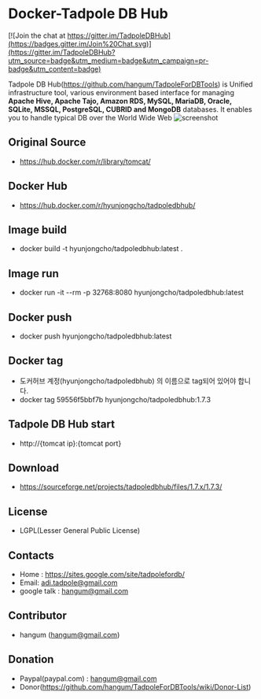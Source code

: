Docker-Tadpole DB Hub
==
[![Join the chat at https://gitter.im/TadpoleDBHub](https://badges.gitter.im/Join%20Chat.svg)](https://gitter.im/TadpoleDBHub?utm_source=badge&utm_medium=badge&utm_campaign=pr-badge&utm_content=badge)

Tadpole DB Hub(https://github.com/hangum/TadpoleForDBTools) is Unified infrastructure tool, various environment based interface for managing <b>Apache Hive, Apache Tajo, Amazon RDS, MySQL, MariaDB, Oracle, SQLite, MSSQL, PostgreSQL, CUBRID and MongoDB</b> databases.
It enables you to handle typical DB over the World Wide Web
![screenshot](https://sites.google.com/site/tadpolefordb/_/rsrc/1460305744502/home/TDB_main.jpg?height=309&width=400)

Original Source 
-
* https://hub.docker.com/r/library/tomcat/

Docker Hub 
- 
* https://hub.docker.com/r/hyunjongcho/tadpoledbhub/

Image build
-
* docker build -t hyunjongcho/tadpoledbhub:latest .

Image run
-
* docker run -it --rm -p 32768:8080 hyunjongcho/tadpoledbhub:latest

Docker push
-
* docker push hyunjongcho/tadpoledbhub:latest

Docker tag
- 
* 도커허브 계정(hyunjongcho/tadpoledbhub) 의 이름으로 tag되어 있어야 합니다. 
* docker tag 59556f5bbf7b hyunjongcho/tadpoledbhub:1.7.3

Tadpole DB Hub start
-
* http://{tomcat ip}:{tomcat port}

Download
-
* https://sourceforge.net/projects/tadpoledbhub/files/1.7.x/1.7.3/

License
-
* LGPL(Lesser General Public License)

Contacts
-
* Home : https://sites.google.com/site/tadpolefordb/
* Email: adi.tadpole@gmail.com
* google talk : hangum@gmail.com

Contributor
-
* hangum (hangum@gmail.com)

Donation
-
* Paypal(paypal.com) : hangum@gmail.com
* Donor(https://github.com/hangum/TadpoleForDBTools/wiki/Donor-List)
